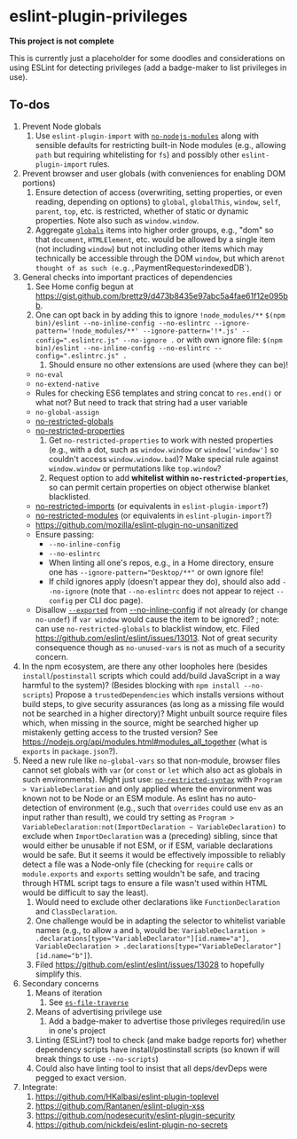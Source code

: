 # eslint-plugin-privileges

**This project is not complete**

This is currently just a placeholder for some doodles and considerations on
using ESLint for detecting privileges (add a badge-maker to list
privileges in use).

## To-dos

1. Prevent Node globals
    1. Use `eslint-plugin-import` with
        [`no-nodejs-modules`](https://github.com/benmosher/eslint-plugin-import/blob/master/docs/rules/no-nodejs-modules.md)
        along with sensible defaults for restricting built-in Node modules (e.g.,
        allowing `path` but requiring whitelisting for `fs`) and possibly other
        `eslint-plugin-import` rules.
1. Prevent browser and user globals (with conveniences for enabling DOM portions)
    1. Ensure detection of access (overwriting, setting properties, or even reading,
        depending on options) to `global`, `globalThis`, `window`, `self`, `parent`,
        `top`, etc. is restricted, whether of static or dynamic properties. Note also
        such as `window.window`.
    1. Aggregate [`globals`](https://www.npmjs.com/package/globals) items into higher
        order groups, e.g., "dom" so that `document`, `HTMLElement`, etc. would be
        allowed by a single item (not including `window`) but not including other items
        which may technically be accessible through the DOM `window`, but which are`
        not thought of as such (e.g., `PaymentRequest` or `indexedDB`).
1. General checks into important practices of dependencies
    1. See Home config begun at <https://gist.github.com/brettz9/d473b8435e97abc5a4fae61f12e095bb>.
    1. One can opt back in by adding this to ignore `!node_modules/**`
        `$(npm bin)/eslint --no-inline-config --no-eslintrc --ignore-pattern='!node_modules/**' --ignore-pattern='!*.js' --config=".eslintrc.js" --no-ignore .`
        or with own ignore file:
        `$(npm bin)/eslint --no-inline-config --no-eslintrc --config=".eslintrc.js" .`
        1. Should ensure no other extensions are used (where they can be)!
    - `no-eval`
    - `no-extend-native`
    - Rules for checking ES6 templates and string concat to `res.end()` or what not?
        But need to track that string had a user variable
    - `no-global-assign`
    - [no-restricted-globals](https://eslint.org/docs/rules/no-restricted-globals)
    - [no-restricted-properties](https://eslint.org/docs/rules/no-restricted-properties)
      1. Get `no-restricted-properties` to work with nested properties (e.g., with a dot, such as `window.window` or `window['window']` so couldn't access `window.window.bad`)? Make special rule against `window.window` or permutations like `top.window`?
      2. Request option to add **whitelist within `no-restricted-properties`**, so can
          permit certain properties on object otherwise blanket blacklisted.
    - [no-restricted-imports](https://eslint.org/docs/rules/no-restricted-imports) (or equivalents in `eslint-plugin-import`?)
    - [no-restricted-modules](https://eslint.org/docs/rules/no-restricted-modules) (or equivalents in `eslint-plugin-import`?)
    - https://github.com/mozilla/eslint-plugin-no-unsanitized
    - Ensure passing:
        - `--no-inline-config`
        - `--no-eslintrc`
        - When linting all one's repos, e.g., in a Home directory, ensure one has `--ignore-pattern="Desktop/**"` or own ignore file!
        - If child ignores apply (doesn't appear they do), should also add
            `--no-ignore` (note that `--no-eslintrc` does not appear to reject
            `--config` per CLI doc page).
    - Disallow [`--exported`](https://eslint.org/docs/rules/no-unused-vars#exported) from [--no-inline-config](https://eslint.org/docs/user-guide/command-line-interface#inline-configuration-comments) if not already (or change `no-undef`) if `var window` would cause the item to be ignored? ; note: can use `no-restricted-globals` to blacklist window, etc. Filed <https://github.com/eslint/eslint/issues/13013>. Not of great security consequence though as `no-unused-vars` is not as much of a security concern.
1. In the npm ecosystem, are there any other loopholes here (besides `install`/`postinstall` scripts which could add/build JavaScript in a way harmful to the system)? (Besides blocking with `npm install --no-scripts`) Propose a `trustedDependencies` which installs versions without build steps, to give security assurances (as long as a missing file would not be searched in a higher directory)?
Might unbuilt source require files which, when missing in the source, might be searched higher up mistakenly getting access to the trusted version? See <https://nodejs.org/api/modules.html#modules_all_together> (what is `exports` in `package.json`?).
1. Need a new rule like `no-global-vars` so that non-module, browser files cannot
    set globals with `var` (or `const` or `let` which also act as globals in such
    environments). Might just use:
    [`no-restricted-syntax`](https://eslint.org/docs/rules/no-restricted-syntax)
    with `Program > VariableDeclaration` and only applied where the environment
    was known not to be Node or an ESM module. As eslint has no auto-detection of
    environment (e.g., such that `overrides` could use `env` as an input rather
    than result), we could try setting as
    `Program > VariableDeclaration:not(ImportDeclaration ~ VariableDeclaration)`
    to exclude when `ImportDeclaration` was a (preceding) sibling, since that
    would either be unusable if not ESM, or if ESM, variable declarations would
    be safe. But it seems it would be effectively impossible to reliably detect
    a file was a Node-only file (checking for `require` calls or `module.exports`
    and `exports` setting wouldn't be safe, and tracing through HTML script
    tags to ensure a file wasn't used within HTML would be difficult to say
    the least).
    1. Would need to exclude other declarations like `FunctionDeclaration`
        and `ClassDeclaration`.
    1. One challenge would be in adapting the selector to whitelist variable
        names (e.g., to allow `a` and `b`, would be:
        `VariableDeclaration > .declarations[type="VariableDeclarator"][id.name="a"],
         VariableDeclaration > .declarations[type="VariableDeclarator"][id.name="b"]`).
    1. Filed <https://github.com/eslint/eslint/issues/13028> to hopefully
        simplify this.
1. Secondary concerns
    1. Means of iteration
        1. See [`es-file-traverse`](https://github.com/brettz9/es-file-traverse)
    1. Means of advertising privilege use
        1. Add a badge-maker to advertise those privileges required/in use in
            one's project
    1. Linting (ESLint?) tool to check (and make badge reports for) whether
        dependency scripts have install/postinstall scripts (so known if
        will break things to use `--no-scripts`)
    1. Could also have linting tool to insist that all deps/devDeps were
        pegged to exact version.
1. Integrate:
    1. <https://github.com/HKalbasi/eslint-plugin-toplevel>
    1. <https://github.com/Rantanen/eslint-plugin-xss>
    1. <https://github.com/nodesecurity/eslint-plugin-security>
    1. <https://github.com/nickdeis/eslint-plugin-no-secrets>
